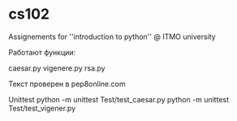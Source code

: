 # cs102
Assignements for ''introduction to python'' @ ITMO university

Работают функции:

caesar.py
vigenere.py
rsa.py

Текст проверен в pep8online.com

Unittest
python -m unittest Test/test_caesar.py
python -m unittest Test/test_vigener.py
